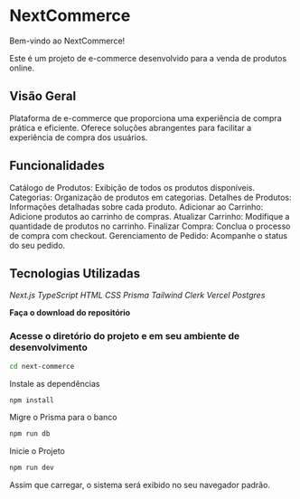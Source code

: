 # NextCommerce

Bem-vindo ao NextCommerce!

Este é um projeto de e-commerce desenvolvido para a venda de produtos online.

## Visão Geral

Plataforma de e-commerce que proporciona uma experiência de compra prática e eficiente. Oferece soluções abrangentes para facilitar a experiência de compra dos usuários.

## Funcionalidades

Catálogo de Produtos: Exibição de todos os produtos disponíveis.
Categorias: Organização de produtos em categorias.
Detalhes de Produtos: Informações detalhadas sobre cada produto.
Adicionar ao Carrinho: Adicione produtos ao carrinho de compras.
Atualizar Carrinho: Modifique a quantidade de produtos no carrinho.
Finalizar Compra: Conclua o processo de compra com checkout.
Gerenciamento de Pedido: Acompanhe o status do seu pedido.

## Tecnologias Utilizadas

_Next.js_
_TypeScript_
_HTML_
_CSS_
_Prisma_
_Tailwind_
_Clerk_
_Vercel Postgres_

**Faça o download do repositório**

### Acesse o diretório do projeto e em seu ambiente de desenvolvimento

```bash
cd next-commerce
```

Instale as dependências

```bash
npm install
```

Migre o Prisma para o banco

```bash
npm run db
```

Inicie o Projeto

```bash
npm run dev
```

Assim que carregar, o sistema será exibido no seu navegador padrão.
